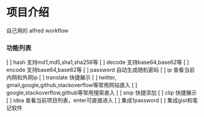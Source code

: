 # 项目介绍
自己用的 alfred workflow

### 功能列表
[ ] hash 支持md1,md5,sha1,sha256等
[ ] decode 支持base64,base62等
[ ] encode 支持base64,base62等
[ ] password 自动生成随机密码
[ ] ip 查看当前内网和外网ip
[ ] translate 快捷展示
[ ] twitter, gmail,google,github,stackoverflow等常用网站直入
[ ] google,stackoverflow,github等常用搜索直入
[ ] snip 快捷添加
[ ] clip 快捷展示
[ ] idea 查看当前项目列表，enter可直接进入
[ ] 集成1password
[ ] 集成gist和笔记软件
